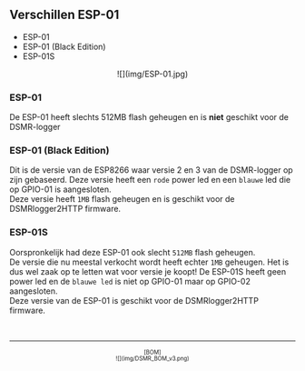 ## Verschillen ESP-01

- ESP-01
- ESP-01 (Black Edition)
- ESP-01S

<center>![](img/ESP-01.jpg)</center>

### ESP-01
De ESP-01 heeft slechts 512MB flash geheugen en is **niet** geschikt voor de DSMR-logger

### ESP-01 (Black Edition)
Dit is de versie van de ESP8266 waar versie 2 en 3 van de DSMR-logger op zijn gebaseerd. 
Deze versie heeft een `rode` power led en een `blauwe` led die op GPIO-01 is 
aangesloten.   
Deze versie heeft `1MB` flash geheugen en is geschikt voor de DSMRlogger2HTTP firmware.

### ESP-01S
Oorspronkelijk had deze ESP-01 ook slecht `512MB` flash geheugen.   
De versie die nu meestal verkocht wordt heeft echter `1MB` geheugen. 
Het is dus wel zaak op te letten wat voor versie je koopt!
De ESP-01S heeft geen power led en de `blauwe led` is niet op GPIO-01 maar op GPIO-02 
aangesloten.  
Deze versie van de ESP-01 is geschikt voor de DSMRlogger2HTTP firmware.

<br>

---
<center style="font-size: 70%">[BOM]<br>
![](img/DSMR_BOM_v3.png)</center>
